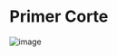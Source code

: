 # Primer Corte

![image](https://user-images.githubusercontent.com/31961588/153673571-4108bc83-f420-46c2-af3a-a4bba44219a9.png)
